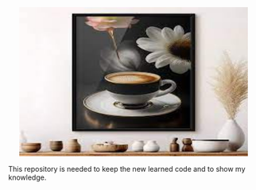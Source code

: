 <p align="center">
  <img width="460" height="300" src="image/Untitled.jpeg">
</p>

This repository is needed to keep the new learned code and to show my knowledge.

